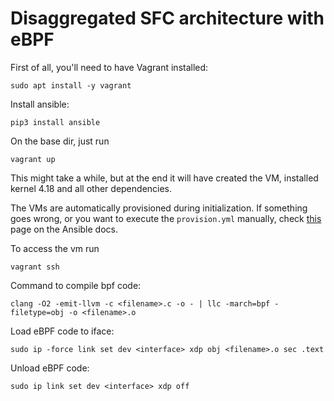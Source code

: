 # Disaggregated SFC architecture with eBPF

First of all, you'll need to have Vagrant installed:

    sudo apt install -y vagrant

Install ansible:

    pip3 install ansible


On the base dir, just run

    vagrant up

This might take a while, but at the end it will have created the VM, installed kernel 4.18 and all other dependencies.

The VMs are automatically provisioned during initialization. If something goes wrong, or you want to execute the `provision.yml` manually, check [this](https://docs.ansible.com/ansible/latest/scenario_guides/guide_vagrant.html) page on the Ansible docs.

To access the vm run

    vagrant ssh

Command to compile bpf code:

    clang -O2 -emit-llvm -c <filename>.c -o - | llc -march=bpf -filetype=obj -o <filename>.o

Load eBPF code to iface:

    sudo ip -force link set dev <interface> xdp obj <filename>.o sec .text

Unload eBPF code:

    sudo ip link set dev <interface> xdp off